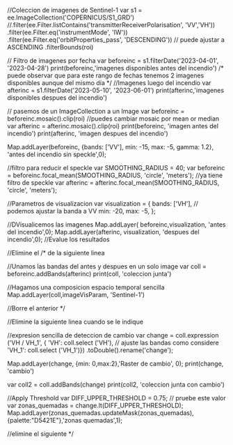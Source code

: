 
//Coleccion de imagenes de Sentinel-1
var s1 = ee.ImageCollection('COPERNICUS/S1_GRD')
        //.filter(ee.Filter.listContains('transmitterReceiverPolarisation', 'VV','VH'))
        .filter(ee.Filter.eq('instrumentMode', 'IW'))
        .filter(ee.Filter.eq('orbitProperties_pass', 'DESCENDING')) // puede ajustar a ASCENDING
        .filterBounds(roi)
        
// Filtro de imagenes por fecha
var beforeinc = s1.filterDate('2023-04-01', '2023-04-28')
print(beforeinc,'imagenes disponibles antes del incendio')
/* puede observar que para este rango de fechas tenemos 2 imagenes disponibles
aunque del mismo día
*/
//Imagenes luego del incendio
var afterinc = s1.filterDate('2023-05-10', '2023-06-01')
print(afterinc,'imagenes disponibles despues del incendio')


// pasemos de un ImageCollection a un Image
var beforeinc = beforeinc.mosaic().clip(roi) //puedes cambiar mosaic por mean or median
var afterinc =  afterinc.mosaic().clip(roi)
print(beforeinc, 'imagen antes del incendio')
print(afterinc, 'imagen despues del incendio')
 

Map.addLayer(beforeinc, {bands: ['VV'], min: -15, max: -5, gamma: 1.2}, 'antes del incendio sin speckle',0);

//filtro para reducir el speckle
var SMOOTHING_RADIUS = 40;
var beforeinc = beforeinc.focal_mean(SMOOTHING_RADIUS, 'circle', 'meters'); //ya tiene filtro de speckle
var afterinc = afterinc.focal_mean(SMOOTHING_RADIUS, 'circle', 'meters');

//Parametros de visualizacion
var visualization = {
  bands: ['VH'],  // podemos ajustar la banda a VV
  min: -20,
  max: -5,
};

//DVisualicemos las imagenes
Map.addLayer( beforeinc,visualization, 'antes del incendio',0);
Map.addLayer(afterinc, visualization, 'despues del incendio',0);
//Evalue los resultados


//Elimine el /* de la siguiente linea
 

//Unamos las bandas del antes y despues en un solo image
var coll = beforeinc.addBands(afterinc)
print(coll, 'coleccion junta')

//Hagamos una composicion espacio temporal sencilla
Map.addLayer(coll,imageVisParam, 'Sentinel-1')


//Borre el anterior */ 


//Elimine la siguiente linea cuando se le indique



//expresion sencilla de deteccion de cambio 
var change = coll.expression ('VH / VH_1', {
    'VH': coll.select ('VH'),  // ajuste las bandas como considere
    'VH_1': coll.select ('VH_1')})
    .toDouble().rename('change');

Map.addLayer(change, {min: 0,max:2},'Raster de cambio', 0);
print(change, 'cambio')

var coll2 = coll.addBands(change)
print(coll2, 'coleccion junta con cambio')



//Apply Threshold
var DIFF_UPPER_THRESHOLD = 0.75; // pruebe este valor
var zonas_quemadas = change.lt(DIFF_UPPER_THRESHOLD);
Map.addLayer(zonas_quemadas.updateMask(zonas_quemadas),{palette:"D5421E"},'zonas quemadas',1);


 //elimine el siguiente */


